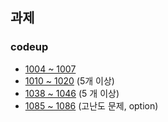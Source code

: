 ## 과제

### codeup
* [1004 ~ 1007](https://codeup.kr/problemsetsol.php?psid=9)
* [1010 ~ 1020](https://codeup.kr/problemsetsol.php?psid=10) (5개 이상)
* [1038 ~ 1046](https://codeup.kr/problemsetsol.php?psid=10) (5 개 이상)
* [1085 ~ 1086](https://codeup.kr/problemsetsol.php?psid=10) (고난도 문제, option)




